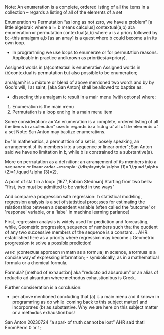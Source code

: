 Note: An enumeration is a complete, ordered listing of all the items in a collection
– regards a listing of all of the elements of a set


Enumeration vs Permutation
“as long as not zero, we have a problem”
[a little algebraic where a != b means calculus]
contextual(a,b) aka enumeration or permutation
contextual(a,b) where a is a priory followed by b;
-this amalgam a,b [as an array] is a quest where b could become a in its own loop.

- In programming we use loops to enumerate or for permutation reasons. Applicable in practice and known as priorities(a=priory).

Assigned words in (a)contextual is enumeration
Assigned words in (b)contextual is permutation but also possible to be enumeration;

amalgam? is a mixture or blend of above mentioned two words and by by God's will, I as saint, [aka San Anton] shall be allowed to baptize as:

- dissecting this amalgam to result in a main menu [with options] where:
1. Enumeration is the main menu
2. Permutation is a loop ending in a main menu item

Some consideration:
a=”An enumeration is a complete, ordered listing of all the items in a collection”
use: in regards to a listing of all of the elements of a set
Note: San Anton may baptize enumerations.

b="In mathematics, a permutation of a set is, loosely speaking, an arrangement of its members into a sequence or linear order";
San Anton said we have no limitation in b, while b is constrained to a substantive(a).

More on permutation as a definition:
an arrangement of its members into a sequence or linear order
-example: {\displaystyle \alpha (1)=3,\quad \alpha (2)=1,\quad \alpha (3)=2}.

A point of start in a loop: [1677, Fabian Stedman]
Starting from two bells: "first, two must be admitted to be varied in two ways"

And compare a progression with regression:
In statistical modeling, regression analysis is a set of statistical processes for estimating the relationships between a dependent variable (often called the 'outcome' or 'response' variable, or a 'label' in machine learning parlance) 

First, regression analysis is widely used for prediction and forecasting, 
while, Geometric progression, sequence of numbers such that the quotient of any two successive members of the sequence is a constant ... AHR: established here as a priority where regression may become a Geometric progression to solve a possible prediction!

AHR: [contextual approach in math as a formula]
In science, a formula is a concise way of expressing information; - symbolically, as in a mathematical formula or a chemical formula. 

Formula? [method of exhaustion] aka "reductio ad absurdum" or an alias of reductio ad absurdum where methodus exhaustionibus is Greek. 

Further consideration is a conclusion:
- per above mentioned concluding that (a) is a main menu and it known in programming as do while [coming back to this subject matter] and incorporates (b) as substantive. Why we are here on this subject matter or a methodus exhaustionibus!

San Anton 20230724 “a spark of truth cannot be lost” AHR said that!
EnomPerm  0 or 1;
